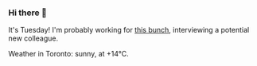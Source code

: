 ### Hi there :wave:

It's Tuesday! I'm probably working for [this bunch](https://github.com/kohofinancial), interviewing a potential new colleague.

Weather in Toronto: sunny, at +14°C.
